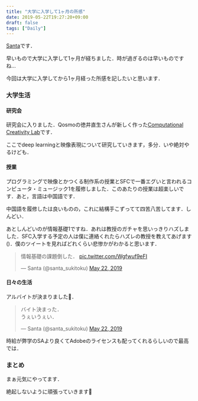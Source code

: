 ```yaml
---
title: "大学に入学して1ヶ月の所感"
date: 2019-05-22T19:27:20+09:00
draft: false
tags: ["Daily"]
---
```


[Santa](https://twitter.com/santa_sukitoku)です．

早いもので大学に入学して1ヶ月が経ちました．時が過ぎるのは早いものですね...

今回は大学に入学してから1ヶ月経った所感を記したいと思います．

### 大学生活

#### 研究会

研究会に入りました．Qosmoの徳井直生さんが新しく作った[Computational Creativity Lab](https://medium.com/@naotokui/2019年4月-computational-creativity-labが始まります-at-sfc-815b65a733cb)です．

ここでdeep learningと映像表現について研究していきます，多分．いや絶対やるけども．

#### 授業

プログラミングで映像とかつくる制作系の授業とSFCで一番エグいと言われるコンピュータ・ミュージック1を履修しました．このあたりの授業は超楽しいです．あと，言語は中国語です．

中国語を履修したは良いものの，これに結構手こずってて四苦八苦してます．しんどい．

あとしんどいのが情報基礎1ですね．あれは教授のガチャを思いっきりハズしました．SFC入学する予定の人は僕に連絡くれたらハズレの教授を教えてあげます()．僕のツイートを見ればどれくらい悲惨かがわかると思います．

<blockquote class="twitter-tweet" data-lang="en"><p lang="ja" dir="ltr">情報基礎の課題倒した． <a href="https://t.co/Wgfwuf9eFI">pic.twitter.com/Wgfwuf9eFI</a></p>&mdash; Santa (@santa_sukitoku) <a href="https://twitter.com/santa_sukitoku/status/1131063118040223744?ref_src=twsrc%5Etfw">May 22, 2019</a></blockquote>
<script async src="https://platform.twitter.com/widgets.js" charset="utf-8"></script>


#### 日々の生活

アルバイトが決まりました👏．

<blockquote class="twitter-tweet" data-lang="en"><p lang="ja" dir="ltr">バイト決まった．<br>うぇいうぇい．</p>&mdash; Santa (@santa_sukitoku) <a href="https://twitter.com/santa_sukitoku/status/1131128732213628928?ref_src=twsrc%5Etfw">May 22, 2019</a></blockquote>
<script async src="https://platform.twitter.com/widgets.js" charset="utf-8"></script>

時給が弊学のSAより良くてAdobeのライセンスも配ってくれるらしいので最高では．

### まとめ

まぁ元気にやってます．

絶起しないように頑張っていきます💪